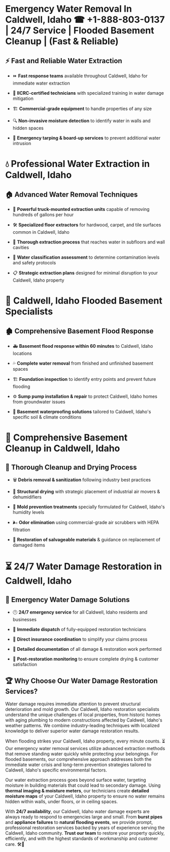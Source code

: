 # Emergency Water Removal In Caldwell, Idaho ☎ +1-888-803-0137  | 24/7 Service | Flooded Basement Cleanup | (Fast & Reliable)  

## ⚡ Fast and Reliable Water Extraction  
- ⏩ **Fast response teams** available throughout Caldwell, Idaho for immediate water extraction  
- 🏅 **IICRC-certified technicians** with specialized training in water damage mitigation  
- 🏗️ **Commercial-grade equipment** to handle properties of any size  
- 🔍 **Non-invasive moisture detection** to identify water in walls and hidden spaces  
- 🛑 **Emergency tarping & board-up services** to prevent additional water intrusion  

# 💧 Professional Water Extraction in Caldwell, Idaho  

## 🏠 Advanced Water Removal Techniques  
- 🚛 **Powerful truck-mounted extraction units** capable of removing hundreds of gallons per hour  
- 🛠️ **Specialized floor extractors** for hardwood, carpet, and tile surfaces common in Caldwell, Idaho  
- 📏 **Thorough extraction process** that reaches water in subfloors and wall cavities  
- 🧪 **Water classification assessment** to determine contamination levels and safety protocols  
- 📋 **Strategic extraction plans** designed for minimal disruption to your Caldwell, Idaho property  

# 🌊 Caldwell, Idaho Flooded Basement Specialists  

## 🏚️ Comprehensive Basement Flood Response  
- 🚑 **Basement flood response within 60 minutes** to Caldwell, Idaho locations  
- 💦 **Complete water removal** from finished and unfinished basement spaces  
- 🏗️ **Foundation inspection** to identify entry points and prevent future flooding  
- ⚙️ **Sump pump installation & repair** to protect Caldwell, Idaho homes from groundwater issues  
- 🌱 **Basement waterproofing solutions** tailored to Caldwell, Idaho's specific soil & climate conditions  

# 🧹 Comprehensive Basement Cleanup in Caldwell, Idaho  

## 🔄 Thorough Cleanup and Drying Process  
- 🗑️ **Debris removal & sanitization** following industry best practices  
- 💨 **Structural drying** with strategic placement of industrial air movers & dehumidifiers  
- 🦠 **Mold prevention treatments** specially formulated for Caldwell, Idaho's humidity levels  
- 🌬️ **Odor elimination** using commercial-grade air scrubbers with HEPA filtration  
- 🔧 **Restoration of salvageable materials** & guidance on replacement of damaged items  

# ⏳ 24/7 Water Damage Restoration in Caldwell, Idaho  

## 🚀 Emergency Water Damage Solutions  
- 🕛 **24/7 emergency service** for all Caldwell, Idaho residents and businesses  
- 🚒 **Immediate dispatch** of fully-equipped restoration technicians  
- 🏦 **Direct insurance coordination** to simplify your claims process  
- 📜 **Detailed documentation** of all damage & restoration work performed  
- 🔎 **Post-restoration monitoring** to ensure complete drying & customer satisfaction  

## 🏆 Why Choose Our Water Damage Restoration Services?  
Water damage requires immediate attention to prevent structural deterioration and mold growth. Our Caldwell, Idaho restoration specialists understand the unique challenges of local properties, from historic homes with aging plumbing to modern constructions affected by Caldwell, Idaho's weather patterns. We combine industry-leading techniques with localized knowledge to deliver superior water damage restoration results.  

When flooding strikes your Caldwell, Idaho property, every minute counts. ⏳ Our emergency water removal services utilize advanced extraction methods that remove standing water quickly while protecting your belongings. For flooded basements, our comprehensive approach addresses both the immediate water crisis and long-term prevention strategies tailored to Caldwell, Idaho's specific environmental factors.  

Our water extraction process goes beyond surface water, targeting moisture in building materials that could lead to secondary damage. Using **thermal imaging & moisture meters**, our technicians create **detailed moisture maps** of your Caldwell, Idaho property to ensure no water remains hidden within walls, under floors, or in ceiling spaces.  

With **24/7 availability**, our Caldwell, Idaho water damage experts are always ready to respond to emergencies large and small. From **burst pipes** and **appliance failures** to **natural flooding events**, we provide prompt, professional restoration services backed by years of experience serving the Caldwell, Idaho community. **Trust our team** to restore your property quickly, efficiently, and with the highest standards of workmanship and customer care. 🛠️💪  
